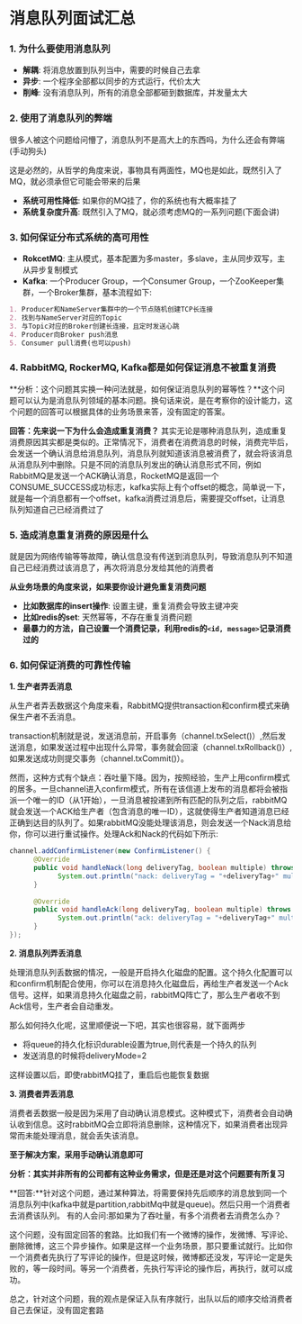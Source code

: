 # 消息队列面试汇总

### 1. 为什么要使用消息队列

* **解耦**: 将消息放置到队列当中，需要的时候自己去拿
* **异步**: 一个程序全部都以同步的方式运行，代价太大
* **削峰**: 没有消息队列，所有的消息全部都砸到数据库，并发量太大

### 2. 使用了消息队列的弊端

很多人被这个问题给问懵了，消息队列不是高大上的东西吗，为什么还会有弊端(手动狗头)

这是必然的，从哲学的角度来说，事物具有两面性，MQ也是如此，既然引入了MQ，就必须承但它可能会带来的后果

* **系统可用性降低**: 如果你的MQ挂了，你的系统也有大概率挂了
* **系统复杂度升高**: 既然引入了MQ，就必须考虑MQ的一系列问题(下面会讲)

### 3. 如何保证分布式系统的高可用性

* **RokcetMQ**: 主从模式，基本配置为多master，多slave，主从同步双写，主从异步复制模式
* **Kafka**: 一个Producer Group，一个Consumer Group，一个ZooKeeper集群，一个Broker集群，基本流程如下:

```markdown
1. Producer和NameServer集群中的一个节点随机创建TCP长连接
2. 找到与NameServer对应的Topic
3. 与Topic对应的Broker创建长连接，且定时发送心跳
4. Producer向Broker push消息
5. Consumer pull消费(也可以push)
```

### 4. RabbitMQ, RockerMQ, Kafka都是如何保证消息不被重复消费

**分析：这个问题其实换一种问法就是，如何保证消息队列的幂等性？**这个问题可以认为是消息队列领域的基本问题。换句话来说，是在考察你的设计能力，这个问题的回答可以根据具体的业务场景来答，没有固定的答案。

**回答：先来说一下为什么会造成重复消费？**
其实无论是哪种消息队列，造成重复消费原因其实都是类似的。正常情况下，消费者在消费消息的时候，消费完毕后，会发送一个确认消息给消息队列，消息队列就知道该消息被消费了，就会将该消息从消息队列中删除。只是不同的消息队列发出的确认消息形式不同，例如RabbitMQ是发送一个ACK确认消息，RocketMQ是返回一个CONSUME_SUCCESS成功标志，kafka实际上有个offset的概念，简单说一下，就是每一个消息都有一个offset，kafka消费过消息后，需要提交offset，让消息队列知道自己已经消费过了

### 5. 造成消息重复消费的原因是什么

就是因为网络传输等等故障，确认信息没有传送到消息队列，导致消息队列不知道自己已经消费过该消息了，再次将消息分发给其他的消费者

**从业务场景的角度来说，如果要你设计避免重复消费问题**

* **比如数据库的insert操作**: 设置主键，重复消费会导致主键冲突
* **比如redis的set**: 天然幂等，不存在重复消费问题
* **最暴力的方法，自己设置一个消费记录，利用redis的`<id, message>`记录消费过的**

### 6. 如何保证消费的可靠性传输

**1. 生产者弄丢消息**

从生产者弄丢数据这个角度来看，RabbitMQ提供transaction和confirm模式来确保生产者不丢消息。

transaction机制就是说，发送消息前，开启事务（channel.txSelect()）,然后发送消息，如果发送过程中出现什么异常，事务就会回滚（channel.txRollback()）,如果发送成功则提交事务（channel.txCommit()）。

然而，这种方式有个缺点：吞吐量下降。因为，按照经验，生产上用confirm模式的居多。一旦channel进入confirm模式，所有在该信道上发布的消息都将会被指派一个唯一的ID（从1开始），一旦消息被投递到所有匹配的队列之后，rabbitMQ就会发送一个ACK给生产者（包含消息的唯一ID），这就使得生产者知道消息已经正确到达目的队列了。如果rabbitMQ没能处理该消息，则会发送一个Nack消息给你，你可以进行重试操作。处理Ack和Nack的代码如下所示:

```java
channel.addConfirmListener(new ConfirmListener() {  
      @Override  
      public void handleNack(long deliveryTag, boolean multiple) throws IOException {  
            System.out.println("nack: deliveryTag = "+deliveryTag+" multiple: "+multiple);  
      }  
                
      @Override  
      public void handleAck(long deliveryTag, boolean multiple) throws IOException {  
            System.out.println("ack: deliveryTag = "+deliveryTag+" multiple: "+multiple);  
      }  
});  
```

**2. 消息队列弄丢消息**

处理消息队列丢数据的情况，一般是开启持久化磁盘的配置。这个持久化配置可以和confirm机制配合使用，你可以在消息持久化磁盘后，再给生产者发送一个Ack信号。这样，如果消息持久化磁盘之前，rabbitMQ阵亡了，那么生产者收不到Ack信号，生产者会自动重发。

那么如何持久化呢，这里顺便说一下吧，其实也很容易，就下面两步

* 将queue的持久化标识durable设置为true,则代表是一个持久的队列
* 发送消息的时候将deliveryMode=2

这样设置以后，即使rabbitMQ挂了，重启后也能恢复数据

**3. 消费者弄丢消息**

消费者丢数据一般是因为采用了自动确认消息模式。这种模式下，消费者会自动确认收到信息。这时rabbitMQ会立即将消息删除，这种情况下，如果消费者出现异常而未能处理消息，就会丢失该消息。

**至于解决方案，采用手动确认消息即可**

**分析：其实并非所有的公司都有这种业务需求，但是还是对这个问题要有所复习**

**回答:**针对这个问题，通过某种算法，将需要保持先后顺序的消息放到同一个消息队列中(kafka中就是partition,rabbitMq中就是queue)。然后只用一个消费者去消费该队列。
有的人会问:那如果为了吞吐量，有多个消费者去消费怎么办？

这个问题，没有固定回答的套路。比如我们有一个微博的操作，发微博、写评论、删除微博，这三个异步操作。如果是这样一个业务场景，那只要重试就行。比如你一个消费者先执行了写评论的操作，但是这时候，微博都还没发，写评论一定是失败的，等一段时间。等另一个消费者，先执行写评论的操作后，再执行，就可以成功。

总之，针对这个问题，我的观点是保证入队有序就行，出队以后的顺序交给消费者自己去保证，没有固定套路